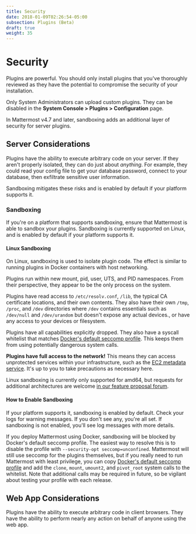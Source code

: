 ```yaml
---
title: Security
date: 2018-01-09T02:26:54-05:00
subsection: Plugins (Beta)
draft: true
weight: 35
---
```


# Security

Plugins are powerful. You should only install plugins that you've thoroughly reviewed as they have the potential to compromise the security of your installation.

Only System Administrators can upload custom plugins. They can be disabled in the **System Console > Plugins > Configuration** page.

In Mattermost v4.7 and later, sandboxing adds an additional layer of security for server plugins.

## Server Considerations

Plugins have the ability to execute arbitrary code on your server. If they aren't properly isolated, they can do just about *anything*. For example, they could read your config file to get your database password, connect to your database, then exfiltrate sensitive user information.

Sandboxing mitigates these risks and is enabled by default if your platform supports it.

### Sandboxing

If you're on a platform that supports sandboxing, ensure that Mattermost is able to sandbox your plugins. Sandboxing is currently supported on Linux, and is enabled by default if your platform supports it.

#### Linux Sandboxing

On Linux, sandboxing is used to isolate plugin code. The effect is similar to running plugins in Docker containers with host networking.

Plugins run within new mount, pid, user, UTS, and PID namespaces. From their perspective, they appear to be the only process on the system.

Plugins have read access to `/etc/resolv.conf`, `/lib`, the typical CA certificate locations, and their own contents. They also have their own `/tmp`, `/proc`, and `/dev` directories where `/dev` contains essentials such as `/dev/null` and `/dev/urandom` but doesn't expose any actual devices., or have any access to your devices or filesystem.

Plugins have all capabilities explicitly dropped. They also have a syscall whitelist that matches [Docker's default seccomp profile](https://github.com/moby/moby/blob/master/profiles/seccomp/default.json). This keeps them from using potentially dangerous system calls.

**Plugins have full access to the network!** This means they can access unprotected services within your infrastructure, such as the [EC2 metadata service](https://docs.aws.amazon.com/AWSEC2/latest/UserGuide/ec2-instance-metadata.html). It's up to you to take precautions as necessary here.

Linux sandboxing is currently only supported for amd64, but requests for additional architectures are welcome [in our feature proposal forum](https://mattermost.uservoice.com/forums/306457-general).

#### How to Enable Sandboxing

If your platform supports it, sandboxing is enabled by default. Check your logs for warning messages. If you don't see any, you're all set. If sandboxing is not enabled, you'll see log messages with more details.

If you deploy Mattermost using Docker, sandboxing will be blocked by Docker's default seccomp profile. The easiest way to resolve this is to disable the profile with `--security-opt seccomp=unconfined`. Mattermost will still use seccomp for the plugins themselves, but if you really need to run Mattermost with least privilege, you can copy [Docker's default seccomp profile](https://github.com/moby/moby/blob/master/profiles/seccomp/default.json) and add the `clone`, `mount`, `umount2`, and `pivot_root` system calls to the whitelist. Note that additional calls may be required in future, so be vigilant about testing your profile with each release.

## Web App Considerations

Plugins have the ability to execute arbitrary code in client browsers. They have the ability to perform nearly any action on behalf of anyone using the web app.

